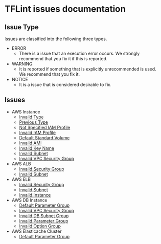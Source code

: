 # TFLint issues documentation
## Issue Type
Issues are classified into the following three types.

- ERROR
    - There is a issue that an execution error occurs. We strongly recommend that you fix it if this is reported.
- WARNING
    - It is reported if something that is explicitly unrecommended is used. We recommend that you fix it.
- NOTICE
    - It is a issue that is considered desirable to fix.

## Issues

- AWS Instance
    - [Invalid Type](AWS_Instance_Invalid_Type.md)
    - [Previous Type](AWS_Instance_Previous_Type.md)
    - [Not Specified IAM Profile](AWS_Instance_Not_Specified_IAM_Profile.md)
    - [Invalid IAM Profile](AWS_Instance_Invalid_IAM_Profile.md)
    - [Default Standard Volume](AWS_Instance_Default_Standard_Volume.md)
    - [Invalid AMI](AWS_Instance_Invalid_AMI.md)
    - [Invalid Key Name](AWS_Instance_Invalid_Key_Name.md)
    - [Invalid Subnet](AWS_Instance_Invalid_Subnet.md)
    - [Invalid VPC Security Group](AWS_Instance_Invalid_VPC_Security_Group.md)
- AWS ALB
    - [Invalid Security Group](AWS_ALB_Invalid_Security_Group.md)
    - [Invalid Subnet](AWS_ALB_Invalid_Subnet.md)
- AWS ELB
    - [Invalid Security Group](AWS_ELB_Invalid_Security_Group.md)
    - [Invalid Subnet](AWS_ELB_Invalid_Subnet.md)
    - [Invalid Instance](AWS_ELB_Invalid_Instance.md)
- AWS DB Instance
    - [Default Parameter Group](AWS_DB_Instance_Default_Parameter_Group.md)
    - [Invalid VPC Security Group](AWS_DB_Instance_Invalid_VPC_Security_Group.md)
    - [Invalid DB Subnet Group](AWS_DB_Instance_Invalid_DB_Subnet_Group.md)
    - [Invalid Parameter Group](AWS_DB_Instance_Invalid_Parameter_Group.md)
    - [Invalid Option Group](AWS_DB_Instance_Invalid_Option_Group.md)
- AWS Elasticache Cluster
    - [Default Parameter Group](AWS_Elasticache_Cluster_Default_Parameter_Group.md)

